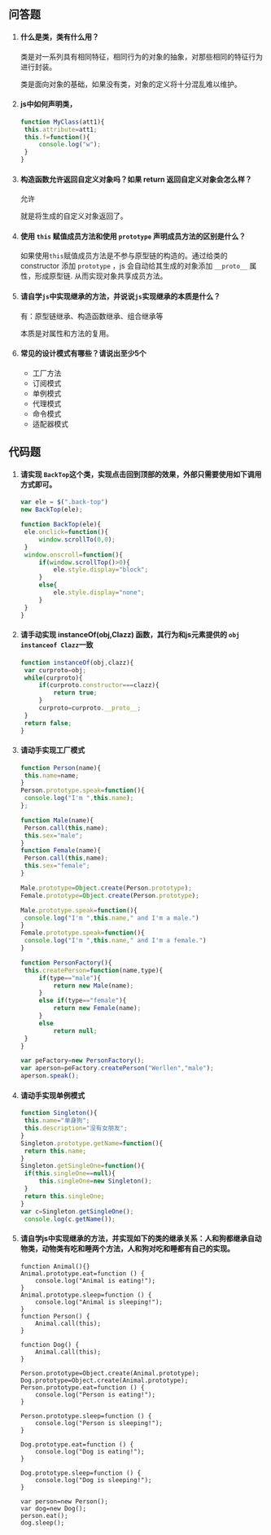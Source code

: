 ## 问答题

1. #### 什么是类，类有什么用？

   类是对一系列具有相同特征，相同行为的对象的抽象，对那些相同的特征行为进行封装。

   类是面向对象的基础，如果没有类，对象的定义将十分混乱难以维护。

2. #### js中如何声明类，

   ```js
   function MyClass(att1){
   	this.attribute=att1;
   	this.f=function(){
   		console.log("w");
   	}
   }
   ```

3. #### 构造函数允许返回自定义对象吗？如果 return 返回自定义对象会怎么样？

   允许

   就是将生成的自定义对象返回了。

4. #### 使用 `this` 赋值成员方法和使用 `prototype` 声明成员方法的区别是什么？

   如果使用`this`赋值成员方法是不参与原型链的构造的。通过给类的 constructor 添加 `prototype` ，js 会自动给其生成的对象添加 `__proto__` 属性，形成原型链. 从而实现对象共享成员方法。

5. #### 请自学`js`中实现继承的方法，并说说`js`实现继承的本质是什么？

   有：原型链继承、构造函数继承、组合继承等

   本质是对属性和方法的复用。

6. #### 常见的设计模式有哪些？请说出至少5个

   - 工厂方法
   - 订阅模式
   - 单例模式
   - 代理模式
   - 命令模式
   - 适配器模式

## 代码题

1. #### 请实现 `BackTop`这个类，实现点击回到顶部的效果，外部只需要使用如下调用方式即可。

   ```javascript
   var ele = $(".back-top")
   new BackTop(ele);
   ```

   ```js
   function BackTop(ele){
   	ele.onclick=function(){
   		window.scrollTo(0,0);
   	}
   	window.onscroll=function(){
   		if(window.scrollTop()>0){
   			ele.style.display="block";
   		}
   		else{
   			ele.style.display="none";
   		}
   	}
   }
   ```

2. #### 请手动实现 instanceOf(obj,Clazz) 函数，其行为和js元素提供的 `obj instanceof Clazz`一致

   ```js
   function instanceOf(obj,clazz){
   	var curproto=obj;
   	while(curproto){
   		if(curproto.constructor===clazz){
   			return true;
   		}
   		curproto=curproto.__proto__;
   	}
   	return false;
   }
   ```

3. #### 请动手实现工厂模式

   ```js
   function Person(name){
   	this.name=name;
   }
   Person.prototype.speak=function(){
   	console.log("I'm ",this.name);
   };
   
   function Male(name){
   	Person.call(this,name);
   	this.sex="male";
   }
   function Female(name){
   	Person.call(this,name);
   	this.sex="female";
   }
   
   Male.prototype=Object.create(Person.prototype);		
   Female.prototype=Object.create(Person.prototype);
   
   Male.prototype.speak=function(){
   	console.log("I'm ",this.name," and I'm a male.")
   }
   Female.prototype.speak=function(){
   	console.log("I'm ",this.name," and I'm a female.")
   }
   
   function PersonFactory(){
   	this.createPerson=function(name,type){
   		if(type=="male"){
   			return new Male(name);
   		}
   		else if(type=="female"){
   			return new Female(name);
   		}
   		else
   			return null;
   	}
   }
   
   var peFactory=new PersonFactory();
   var aperson=peFactory.createPerson("Werllen","male");
   aperson.speak();
   ```

4. #### 请动手实现单例模式

   ```js
   function Singleton(){
   	this.name="单身狗";
   	this.description="没有女朋友";
   }
   Singleton.prototype.getName=function(){
   	return this.name;
   }
   Singleton.getSingleOne=function(){
   	if(this.singleOne==null){
   		this.singleOne=new Singleton();
   	}
   	return this.singleOne;
   }
   var c=Singleton.getSingleOne();
   	console.log(c.getName());
   ```

5. #### 请自学js中实现继承的方法，并实现如下的类的继承关系：人和狗都继承自动物类，动物类有吃和睡两个方法，人和狗对吃和睡都有自己的实现。

   ```
   function Animal(){}
   Animal.prototype.eat=function () {
       console.log("Animal is eating!");
   }
   Animal.prototype.sleep=function () {
       console.log("Animal is sleeping!");
   }
   function Person() {
       Animal.call(this);
   }
   
   function Dog() {
       Animal.call(this);
   }
   
   Person.prototype=Object.create(Animal.prototype);
   Dog.prototype=Object.create(Animal.prototype);
   Person.prototype.eat=function () {
       console.log("Person is eating!");
   }
   
   Person.prototype.sleep=function () {
       console.log("Person is sleeping!");
   }
   
   Dog.prototype.eat=function () {
       console.log("Dog is eating!");
   }
   
   Dog.prototype.sleep=function () {
       console.log("Dog is sleeping!");
   }
   
   var person=new Person();
   var dog=new Dog();
   person.eat();
   dog.sleep();
   ```

   